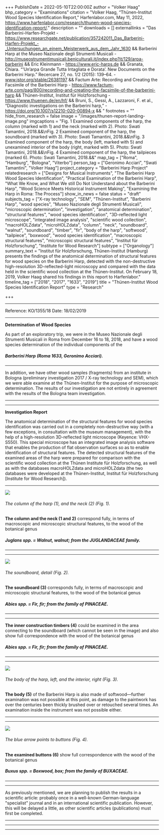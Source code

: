 +++
PublishDate = 2022-05-10T22:00:00Z
author = "Volker Haag"
bhp_category = "Examinations"
citation = "Volker Haag, “Thünen-Institut Wood Species Identification Report,\" Harfenlabor.com, May 11, 2022, https://www.harfenlabor.com/research/thunen-wood-species-identification-report/."
description = ""
downloads = []
externallinks = "Das Barberini-Harfen-Projekt - https://www.researchgate.net/publication/357242011_Das_Barberini-Harfen-Projekt_-_Untersuchungen_an_einem_Meisterwerk_aus_dem_Jahr_1630 && Barberini Harp at the Museo Nazionale degli Strumenti Musicali - http://museostrumentimusicali.beniculturali.it/index.php?it/129/arpa-barberini &&  Eric Kleinmann - https://www.eric-harps.de && Granata, Chiara. “‘Un’arpa Grande Tutta Intagliata e Dorata’. New Documents on the Barberini Harp.” Recercare 27, no. 1/2 (2015): 139–64. - www.jstor.org/stable/26381197 && Factum Arte: Recording and Creating the Facsimile of the Barberini Harp - https://www.factum-arte.com/pag/800/recording-and-creating-the-facsimile-of-the-barberini-harp && Thünen-Institut, Institut für Holzforschung - https://www.thuenen.de/en/hf/ && Bruni, S., Gessi, A., Lazzaroni, F. et al., “Diagnostic investigations on the Barberini harp,” - https://doi.org/10.1007/s12210-020-00894-x && "
footnotes = ""
hide_from_research = false
image = "/images/thunen-report-landing-image.png"
imgcaptions = "Fig. 1 Examined components of the harp, the column (marked with 1) and the neck (marked with 2). Photo: Swati Tamantini, 2018.&&\nFig. 2 Examined component of the harp, the soundboard (marked with 3). Photo: Swati Tamantini, 2018.&&\nFig. 3 Examined component of the harp, the body (left, marked with 5) and unexamined interior of the body (right, marked with 5). Photo: Swati Tamantini, 2018.&&\nFig. 4 Examined component of the harp, the tailpieces (marked 6). Photo: Swati Tamantini, 2018.&&"
map_tag = ["Roma", "Hamburg", "Bologna", "Viterbo"]
person_tag = ["Geronimo Acciari", "Swati Tamantini", "Volker Haag"]
project_category = "Barberini Harp Project"
relatedresearch = ["Designs for Musical Instruments", "The Barberini Harp Wood Species Identification", "Practical Examination of the Barberini Harp", "What We Know, and What We still Do Not Understand about the Barberini Harp", "Wood Science Meets Historical Instrument Making", "Examining the Harp in Roma: The Process"]
show_in_news = false
status = "draft"
subjects_tag = ["X-ray technology", "SEM", "Thünen-Institut", "Barberini Harp", "wood species", "Museo Nazionale degli Strumenti Musicali", "microscopic determination", "investigation", "anatomical determination", "structural features", "wood species identification", "3D-reflected light microscope", "integrated image analysis", "scientific wood collection", "macroHOLZdata", "microHOLZdata", "column", "neck", "soundboard", "walnut", "soundboard", "timber", "fir", "body of the harp", "softwood", "tailpiece", "boxwood", "wood species identification", "macroscopic structural features", "microscopic structural features", "Institut für Holzforschung", "Institute for Wood Research"]
subtype = ["Organology"]
summary_text = "Institut für Holzforschung, Thünen-Institut (Hamburg) presents the findings of the anatomical determination of structural features for wood species on the Barberini Harp, detected with the non-destructive high-resolution 3D-reflected-light microscopy and compared with the data held in the scientific wood collection at the Thünen-Institut. On February 18, 2019, Volker Haag shared his findings in this report to Harfenlabor."
timeline_tag = ["2018", "2017", "1633", "2019"]
title = "Thünen-Institut Wood Species Identification Report"
type = "Research"

+++
***

Reference: KO/1355/18                   Date: 18/02/2019

***

**Determination of Wood Species**

As part of an exploratory trip, we were in the Museo Nazionale degli Strumenti Musicali in Roma from December 16 to 18, 2018, and have a wood species determination of the individual components of the

##### **Barberini Harp (Roma 1633,** <span id="person_tag">**Geronimo Acciari**</span>**).**

***

In addition, we have other wood samples (fragments) from an institute in Bologna (preliminary investigation 2017 / X-ray technology and SEM), which we were able examine at the Thünen-Institut for the purpose of microscopic determination. The results of our investigation are not entirely in agreement with the results of the Bologna team investigation.

***

***

**Investigation Report**

The anatomical determination of the structural features for wood species identification was carried out in a completely non-destructive way (with a few exceptions, in consultation with the museum management), with the help of a high-resolution 3D-reflected light microscope (Keyence: VHX-S550). This special microscope has an integrated image analysis software that enables the production of flat observation surfaces so as to enable identification of structural features. The detected structural features of the examined areas of the harp were prepared for comparison with the scientific wood collection at the Thünen Institute für Holzforschung, as well as with the databases macroHOLZdata and microHOLZdata (the two databases were developed at the Thünen-Institut, Institut für Holzforschung \[Institute for Wood Research\]).

***

![](/images/thunen-report-image-1-and-2.png)

###### The column of the harp (1), and the neck (2) (<cap>Fig. 1</cap>).

**The column and the neck (1 and 2)** correspond fully, in terms of macroscopic and microscopic structural features, to the wood of the botanical genus

##### **Juglans spp. = Walnut, walnut**; from the **JUGLANDACEAE** family.

***

***

![](/images/thunen-report-image-3.png)

###### The soundboard, detail (<cap>Fig. 2</cap>).

**The soundboard (3)** corresponds fully, in terms of macroscopic and microscopic structural features, to the wood of the botanical genus

##### **Abies spp. = Fir, fir**; from the family of **PINACEAE**.

***

***

**The inner construction timbers (4)** could be examined in the area connecting to the soundboard (which cannot be seen in the image) and also show full correspondence with the wood of the botanical genus

##### **Abies spp. = Fir, fir**; from the family of **PINACEAE**.

***

***

![](/images/thunen-report-images-5.png)

###### The body of the harp, left, and the interior, right (<cap>Fig. 3</cap>).

**The body (5)** of the Barberini Harp is also made of softwood—further examination was not possible at this point, as damage to the paintwork has over the centuries been thickly brushed over or retouched several times. An examination inside the instrument was not possible either.

***

***

![](/images/thunen-report-image-6-copy.png)

###### The blue arrow points to buttons (<cap>Fig. 4</cap>).

**The examined buttons (6)** show full correspondence with the wood of the botanical genus

##### **Buxus spp. = Boxwood, box**; from the family of **BUXACEAE**.

***

***

As previously mentioned, we are planning to publish the results in a scientific article: probably once in a well-known German-language "specialist" journal and in an international scientific publication. However, this will be delayed a little, as other scientific articles (publications) must first be completed.

***

***

***